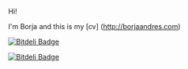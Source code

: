 Hi!

I'm Borja and this is my [cv] (http://borjaandres.com)

[![Bitdeli Badge](https://d2weczhvl823v0.cloudfront.net/borya09/cv/trend.png)](https://bitdeli.com/free "Bitdeli Badge")


[![Bitdeli Badge](https://d2weczhvl823v0.cloudfront.net/borya09/cv/trend.png)](https://bitdeli.com/free "Bitdeli Badge")

